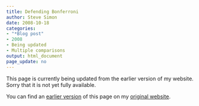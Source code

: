 ```yaml
---
title: Defending Bonferroni
author: Steve Simon
date: 2008-10-18
categories:
- "*Blog post"
- 2008
- Being updated
- Multiple comparisons
output: html_document
page_update: no
---
```


This page is currently being updated from the earlier version of my website. Sorry that it is not yet fully available.

<!---More--->

You can find an [earlier version][sim1] of this page on my [original website][sim2].

[sim1]: http://www.pmean.com/08/DefendingBonferroni.html
[sim2]: http://www.pmean.com/original_site.html
